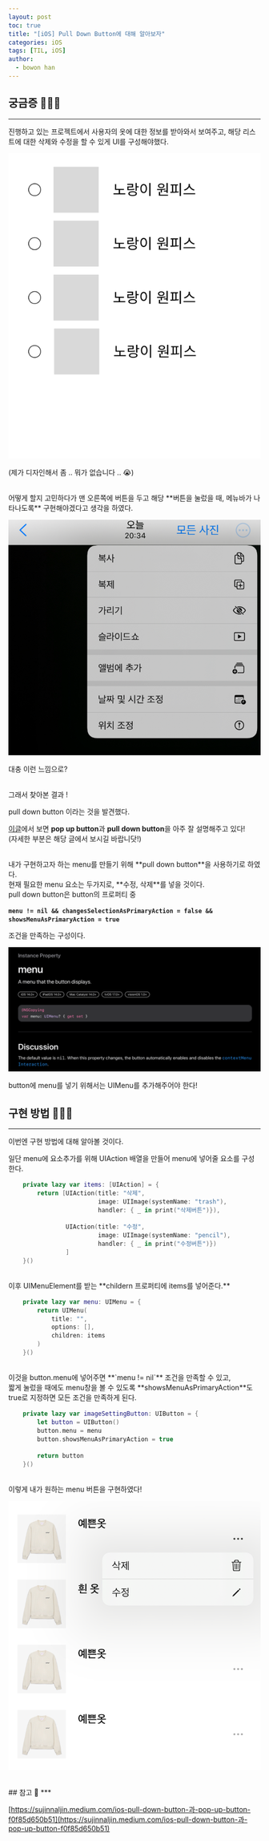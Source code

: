 ```yaml
---
layout: post
toc: true
title: "[iOS] Pull Down Button에 대해 알아보자"
categories: iOS
tags: [TIL, iOS]
author:
  - bowon han
---
```


## 궁금증 🙋🏻‍♀️
***
진행하고 있는 프로젝트에서 사용자의 옷에 대한 정보를 받아와서 보여주고,
해당 리스트에 대한 삭제와 수정을 할 수 있게 UI를 구성해야했다. 

![](/images/ios-pulldownbutton-1.png)

(제가 디자인해서 좀 .. 뭐가 없습니다 .. 😭)

<br>
어떻게 할지 고민하다가 맨 오른쪽에 버튼을 두고 해당 **버튼을 눌렀을 때, 메뉴바가 나타나도록** 구현해야겠다고 생각을 하였다. 
<br>

![](/images/ios-pulldownbutton-2.png) 

대충 이런 느낌으로?

<br>
그래서 찾아본 결과 !

pull down button 이라는 것을 발견했다.

[이글](https://sujinnaljin.medium.com/ios-pull-down-button-과-pop-up-button-f0f85d650b51)에서 보면 **pop up button**과 **pull down button**을 아주 잘 설명해주고 있다!<br>
(자세한 부분은 해당 글에서 보시길 바랍니닷!)

<br>
내가 구현하고자 하는 menu를 만들기 위해 **pull down button**을 사용하기로 하였다. <br>
현재 필요한 menu 요소는 두가지로, **수정, 삭제**를 넣을 것이다.

<br>
pull down button은 button의 프로퍼티 중 
<br>

**`menu != nil && changesSelectionAsPrimaryAction = false && showsMenuAsPrimaryAction = true`**
 
조건을 만족하는 구성이다. 

![](/images/ios-pulldownbutton-3.png)

button에 menu를 넣기 위해서는 UIMenu를 추가해주어야 한다!


## 구현 방법 🤷🏻‍♀️
***

이번엔 구현 방법에 대해 알아볼 것이다.

일단 menu에 요소추가를 위해 UIAction 배열을 만들어 menu에 넣어줄 요소를 구성한다.

```swift
    private lazy var items: [UIAction] = {
        return [UIAction(title: "삭제",
                         image: UIImage(systemName: "trash"),
                         handler: { _ in print("삭제버튼")}),

                UIAction(title: "수정",
                         image: UIImage(systemName: "pencil"),
                         handler: { _ in print("수정버튼")})
                ]
    }()
```

<br>
이후 UIMenuElement를 받는 **childern 프로퍼티에 items를 넣어준다.**

```swift
    private lazy var menu: UIMenu = { 
        return UIMenu(
            title: "", 
            options: [], 
            children: items
        ) 
    }()
```


<br>
이것을 button.menu에 넣어주면 **`menu != nil`** 조건을 만족할 수 있고,<br>
짧게 눌렀을 때에도 menu창을 볼 수 있도록 **showsMenuAsPrimaryAction**도 true로 지정하면 모든 조건을 만족하게 된다. 

```swift
    private lazy var imageSettingButton: UIButton = {
        let button = UIButton()
        button.menu = menu
        button.showsMenuAsPrimaryAction = true
        
        return button
    }()
```

<br>
이렇게 내가 원하는 menu 버튼을 구현하였다! 

![](/images/ios-pulldownbutton-4.png)


<br>
## 참고 📜
***

[https://sujinnaljin.medium.com/ios-pull-down-button-과-pop-up-button-f0f85d650b51](https://sujinnaljin.medium.com/ios-pull-down-button-과-pop-up-button-f0f85d650b51)

